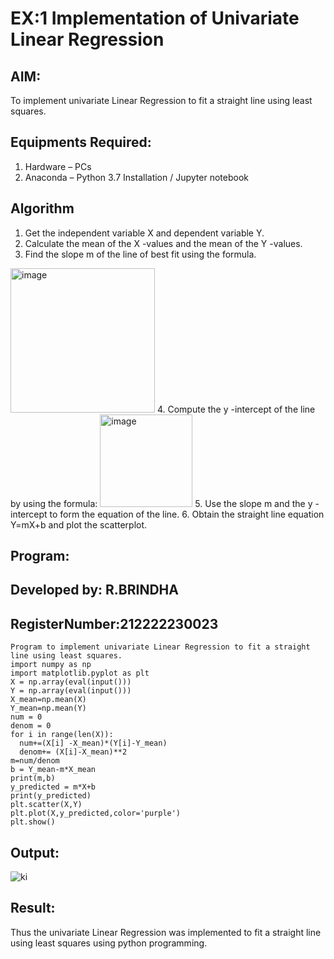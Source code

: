 # EX:1 Implementation of Univariate Linear Regression
## AIM:
To implement univariate Linear Regression to fit a straight line using least squares.

## Equipments Required:
1. Hardware – PCs
2. Anaconda – Python 3.7 Installation / Jupyter notebook

## Algorithm
1. Get the independent variable X and dependent variable Y.
2. Calculate the mean of the X -values and the mean of the Y -values.
3. Find the slope m of the line of best fit using the formula. 
<img width="231" alt="image" src="https://user-images.githubusercontent.com/93026020/192078527-b3b5ee3e-992f-46c4-865b-3b7ce4ac54ad.png">
4. Compute the y -intercept of the line by using the formula:
<img width="148" alt="image" src="https://user-images.githubusercontent.com/93026020/192078545-79d70b90-7e9d-4b85-9f8b-9d7548a4c5a4.png">
5. Use the slope m and the y -intercept to form the equation of the line.
6. Obtain the straight line equation Y=mX+b and plot the scatterplot.

## Program:
## Developed by: R.BRINDHA
## RegisterNumber:212222230023
```
Program to implement univariate Linear Regression to fit a straight line using least squares.
import numpy as np
import matplotlib.pyplot as plt
X = np.array(eval(input()))
Y = np.array(eval(input()))
X_mean=np.mean(X)
Y_mean=np.mean(Y)
num = 0
denom = 0
for i in range(len(X)):
  num+=(X[i] -X_mean)*(Y[i]-Y_mean)
  denom+= (X[i]-X_mean)**2
m=num/denom
b = Y_mean-m*X_mean
print(m,b)
y_predicted = m*X+b
print(y_predicted)
plt.scatter(X,Y)
plt.plot(X,y_predicted,color='purple')
plt.show() 
```
## Output:
![ki](https://github.com/Brindha77/Find-the-best-fit-line-using-Least-Squares-Method/assets/118889143/d2f895fc-b30e-449a-a59d-6b984c80425c)
## Result:
Thus the univariate Linear Regression was implemented to fit a straight line using least squares using python programming.
